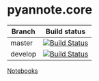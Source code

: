 pyannote.core
=============

| Branch  | Build status                                                                                                                     |
|---------|----------------------------------------------------------------------------------------------------------------------------------|
| master  | [![Build Status](https://travis-ci.org/pyannote/pyannote-core.svg?branch=master)](https://travis-ci.org/pyannote/pyannote-core)  |
| develop | [![Build Status](https://travis-ci.org/pyannote/pyannote-core.svg?branch=develop)](https://travis-ci.org/pyannote/pyannote-core) |

[Notebooks](http://nbviewer.ipython.org/github/pyannote/pyannote-core/blob/master/notebook/index.ipynb)

